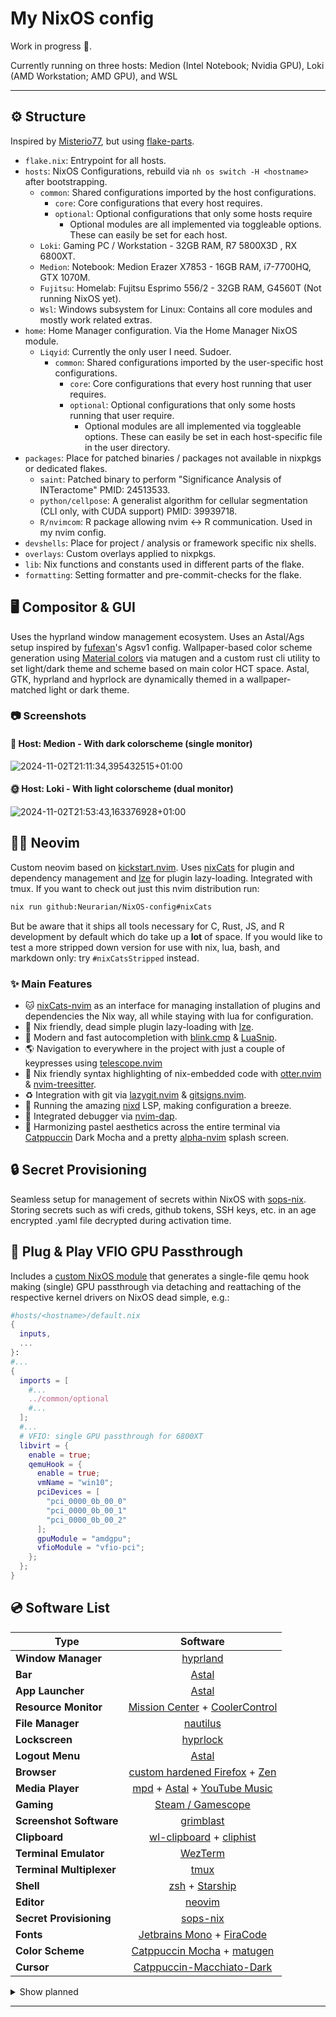 # My NixOS config

Work in progress 🚧.

Currently running on three hosts: Medion (Intel Notebook; Nvidia GPU), Loki (AMD Workstation; AMD GPU), and WSL

______________________________________________________________________

## ⚙️ Structure

Inspired by [Misterio77](https://github.com/Misterio77/nix-config), but using [flake-parts](https://github.com/hercules-ci/flake-parts).

- `flake.nix`: Entrypoint for all hosts.
- `hosts`: NixOS Configurations, rebuild via `nh os switch -H <hostname>` after bootstrapping.
  - `common`: Shared configurations imported by the host configurations.
    - `core`: Core configurations that every host requires.
    - `optional`: Optional configurations that only some hosts require
      - Optional modules are all implemented via toggleable options.
        These can easily be set for each host.
  - `Loki`: Gaming PC / Workstation - 32GB RAM, R7 5800X3D , RX 6800XT.
  - `Medion`: Notebook: Medion Erazer X7853 - 16GB RAM, i7-7700HQ, GTX 1070M.
  - `Fujitsu`: Homelab: Fujitsu Esprimo 556/2 - 32GB RAM, G4560T (Not running NixOS yet).
  - `Wsl`: Windows subsystem for Linux: Contains all core modules and mostly work related extras.
- `home`: Home Manager configuration. Via the Home Manager NixOS module.
  - `Liqyid`: Currently the only user I need. Sudoer.
    - `common`: Shared configurations imported by the user-specific host configurations.
      - `core`: Core configurations that every host running that user requires.
      - `optional`: Optional configurations that only some hosts running that user require.
        - Optional modules are all implemented via toggleable options.
          These can easily be set in each host-specific file in the user directory.
- `packages`: Place for patched binaries / packages not available in nixpkgs or dedicated flakes.
  - `saint`: Patched binary to perform "Significance Analysis of INTeractome" PMID: 24513533.
  - `python/cellpose`: A generalist algorithm for cellular segmentation (CLI only, with CUDA support) PMID: 39939718.
  - `R/nvimcom`: R package allowing nvim \<-> R communication. Used in my nvim config.
- `devshells`: Place for project / analysis or framework specific nix shells.
- `overlays`: Custom overlays applied to nixpkgs.
- `lib`: Nix functions and constants used in different parts of the flake.
- `formatting`: Setting formatter and pre-commit-checks for the flake.

## 🖥️ Compositor & GUI

Uses the hyprland window management ecosystem. Uses an Astal/Ags setup inspired by [fufexan](https://github.com/fufexan/dotfiles)'s Agsv1 config. Wallpaper-based color scheme generation using [Material colors](https://m3.material.io/styles/color/the-color-system/key-colors-tones) via matugen and a custom rust cli utility to set light/dark theme and scheme based on main color HCT space. Astal, GTK, hyprland and hyprlock are dynamically themed in a wallpaper-matched light or dark theme.

### 📷 Screenshots

#### 🌚 Host: Medion - With dark colorscheme (single monitor)

![2024-11-02T21:11:34,395432515+01:00](https://github.com/user-attachments/assets/78b18a24-52f4-4581-816a-cad09019e564)

#### 🌞 Host: Loki - With light colorscheme (dual monitor)

![2024-11-02T21:53:43,163376928+01:00](https://github.com/user-attachments/assets/02743d90-af2f-47bc-a61f-30ee4277744c)

## 🧑‍💻 Neovim

Custom neovim based on [kickstart.nvim](https://github.com/nvim-lua/kickstart.nvim). Uses [nixCats](https://github.com/BirdeeHub/nixCats-nvim) for plugin and dependency management and [lze](https://github.com/BirdeeHub/lze) for plugin lazy-loading. Integrated with tmux. If you want to check out just this nvim distribution run:

```bash
nix run github:Neurarian/NixOS-config#nixCats

```

But be aware that it ships all tools necessary for C, Rust, JS, and R development by default which do take up a **lot** of space. If you would like to test a more stripped down version for use with nix, lua, bash, and markdown only: try `#nixCatsStripped` instead.

### ✨ Main Features

- 🐱 [nixCats-nvim](https://github.com/BirdeeHub/nixCats-nvim) as an interface for managing installation of plugins and dependencies the Nix way, all while staying with lua for configuration.
- 🦥 Nix friendly, dead simple plugin lazy-loading with [lze](https://github.com/BirdeeHub/lze).
- 💬 Modern and fast autocompletion with [blink.cmp](https://github.com/Saghen/blink.cmp) & [LuaSnip](https://github.com/L3MON4D3/LuaSnip).
- 🌎 Navigation to everywhere in the project with just a couple of keypresses using [telescope.nvim](https://github.com/nvim-telescope/telescope.nvim)
- 🦦 Nix friendly syntax highlighting of nix-embedded code with [otter.nvim](https://github.com/jmbuhr/otter.nvim) & [nvim-treesitter](https://github.com/nvim-treesitter/nvim-treesitter).
- ♻️ Integration with git via [lazygit.nvim](https://github.com/kdheepak/lazygit.nvim) & [gitsigns.nvim](https://github.com/lewis6991/gitsigns.nvim).
- 🔌 Running the amazing [nixd](https://github.com/nix-community/nixd) LSP, making configuration a breeze.
- 🐞 Integrated debugger via [nvim-dap](https://github.com/mfussenegger/nvim-dap).
- 🎨 Harmonizing pastel aesthetics across the entire terminal via [Catppuccin](https://github.com/catppuccin/catppuccin) Dark Mocha and a pretty [alpha-nvim](https://github.com/goolord/alpha-nvim) splash screen.

## 🔒 Secret Provisioning

Seamless setup for management of secrets within NixOS with [sops-nix](https://github.com/Mic92/sops-nix). Storing secrets such as wifi creds, github tokens, SSH keys, etc. in an age encrypted .yaml file decrypted during activation time.

## 🔌 Plug & Play VFIO GPU Passthrough

Includes a [custom NixOS module](https://github.com/Neurarian/NixOS-config/blob/master/hosts/common/optional/libvirt.nix) that generates a single-file qemu hook making (single) GPU passthrough via detaching and reattaching of the respective kernel drivers on NixOS dead simple, e.g.:

```nix
#hosts/<hostname>/default.nix
{
  inputs,
  ...
}:
#...
{
  imports = [
    #...
    ../common/optional
    #...
  ];
  #...
  # VFIO: single GPU passthrough for 6800XT
  libvirt = {
    enable = true;
    qemuHook = {
      enable = true;
      vmName = "win10";
      pciDevices = [
        "pci_0000_0b_00_0"
        "pci_0000_0b_00_1"
        "pci_0000_0b_00_2"
      ];
      gpuModule = "amdgpu";
      vfioModule = "vfio-pci";
    };
  };
}

```

## 💿 Software List

<div align="center">

| Type | Software |
| ------------------------ | :---------------------------------------------------------------------------------------------:
| **Window Manager** | [hyprland](https://github.com/hyprwm/Hyprland) |
| **Bar** | [Astal](https://github.com/Aylur/astal) |
| **App Launcher** | [Astal](https://github.com/Aylur/astal) |
| **Resource Monitor** | [Mission Center](https://gitlab.com/mission-center-devs/mission-center) + [CoolerControl](https://gitlab.com/coolercontrol/coolercontrol)|
| **File Manager** | [nautilus](https://gitlab.gnome.org/GNOME/nautilus) |
| **Lockscreen** | [hyprlock](https://github.com/hyprwm/hyprlock/) |
| **Logout Menu** | [Astal](https://github.com/Aylur/astal) |
| **Browser** | [custom hardened Firefox](https://hg.mozilla.org/mozilla-central/) + [Zen](https://github.com/zen-browser/desktop) |
| **Media Player** | [mpd](https://github.com/MusicPlayerDaemon/MPD) + [Astal](https://github.com/Aylur/astal) + [YouTube Music](https://github.com/th-ch/youtube-music) |
| **Gaming** | [Steam / Gamescope](https://github.com/ValveSoftware/gamescope) |
| **Screenshot Software** | [grimblast](https://github.com/hyprwm/contrib/tree/main/grimblast) |
| **Clipboard** | [wl-clipboard](https://github.com/bugaevc/wl-clipboard) + [cliphist](https://github.com/sentriz/cliphist) |\
| **Terminal Emulator** | [WezTerm](https://github.com/wez/wezterm) |
| **Terminal Multiplexer** | [tmux](https://github.com/tmux/tmux) |
| **Shell** | [zsh](https://www.zsh.org/) + [Starship](https://github.com/starship/starship) |
| **Editor** | [neovim](https://github.com/neovim/neovim) |
| **Secret Provisioning** | [sops-nix](https://github.com/Mic92/sops-nix) |
| **Fonts** | [Jetbrains Mono](https://www.jetbrains.com/lp/mono/) + [FiraCode](https://github.com/tonsky/FiraCode) |
| **Color Scheme** | [Catppuccin Mocha](https://github.com/catppuccin/nix) + [matugen](https://github.com/InioX/matugen) |
| **Cursor** | [Catppuccin-Macchiato-Dark](https://github.com/catppuccin/cursors) |

</div>

<details>
  <summary>Show planned</summary>

<div align="center">

| Type | Software |
| --------------------------- | :---------------------------------------------------------------------------------------------:
| **Ephemeral Root Storage** | [Impermanence](https://github.com/nix-community/impermanence) |
| **Notes** | [Obsidian](https://obsidian.md/) |
| **Bar & Widgets** | [Migrate to AGS v2](https://github.com/Aylur/ags) |
| **VFIO** | Does not work on Notebook Nvidia GPU yet |

</div>

</details>

______________________________________________________________________
